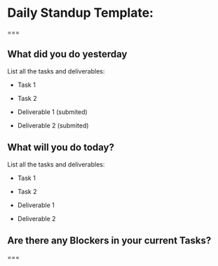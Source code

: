 # Daily Standup Template: 

===
## What did you do yesterday
List all the tasks and deliverables: 
- Task 1 
- Task 2 

- Deliverable 1 (submited)
- Deliverable 2 (submited)

## What will you do today? 
List all the tasks and deliverables: 
- Task 1 
- Task 2 

- Deliverable 1
- Deliverable 2


## Are there any Blockers in your current Tasks? 

===